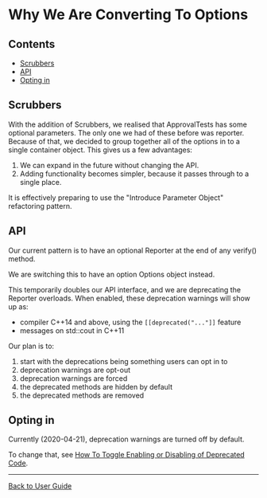 <!--
GENERATED FILE - DO NOT EDIT
This file was generated by [MarkdownSnippets](https://github.com/SimonCropp/MarkdownSnippets).
Source File: /doc/explanations/mdsource/WhyWeAreConvertingToOptions.source.md
To change this file edit the source file and then execute ./run_markdown_templates.sh.
-->

<a id="top"></a>

# Why We Are Converting To Options

<!-- toc -->
## Contents

  * [Scrubbers](#scrubbers)
  * [API](#api)
  * [Opting in](#opting-in)<!-- endtoc -->

## Scrubbers

With the addition of Scrubbers, we realised that ApprovalTests has some optional parameters. The only one we had of these before was reporter. Because of that, we decided to group together all of the options in to a single container object. This gives us a few advantages:

1. We can expand in the future without changing the API.
2. Adding functionality becomes simpler, because it passes through to a single place.

It is effectively preparing to use the "Introduce Parameter Object" refactoring pattern.

## API

Our current pattern is to have an optional Reporter at the end of any verify() method.

We are switching this to have an option Options object instead.

This temporarily doubles our API interface, and we are deprecating the Reporter overloads.
When enabled, these deprecation warnings will show up as:
 
* compiler C++14 and above, using the `[[deprecated("..."]]` feature
* messages on std::cout in C++11

Our plan is to:
 
1. start with the deprecations being something users can opt in to
1. deprecation warnings are opt-out
1. deprecation warnings are forced
1. the deprecated methods are hidden by default
1. the deprecated methods are removed

## Opting in

Currently (2020-04-21), deprecation warnings are turned off by default.

To change that, see [How To Toggle Enabling or Disabling of Deprecated Code](/doc/how_tos/ToggleDeprecatedCode.md#top).

---

[Back to User Guide](/doc/README.md#top)
